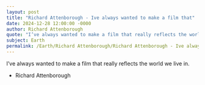 ```yaml
---
layout: post
title: "Richard Attenborough - Ive always wanted to make a film that"
date: 2024-12-28 12:00:00 -0000
author: Richard Attenborough
quote: "I’ve always wanted to make a film that really reflects the world we live in."
subject: Earth
permalink: /Earth/Richard Attenborough/Richard Attenborough - Ive always wanted to make a film that
---
```


I’ve always wanted to make a film that really reflects the world we live in.

- Richard Attenborough
